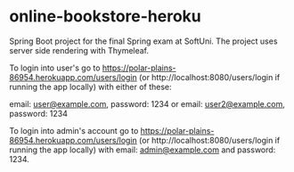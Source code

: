 # online-bookstore-heroku
Spring Boot project for the final Spring exam at SoftUni. The project uses server side rendering with Thymeleaf.

To login into user's go to https://polar-plains-86954.herokuapp.com/users/login (or http://localhost:8080/users/login if running the app locally) with either of these:

email: user@example.com, password: 1234 or email: user2@example.com, password: 1234

To login into admin's account go to https://polar-plains-86954.herokuapp.com/users/login (or http://localhost:8080/users/login if running the app locally) 
with email: admin@example.com and password: 1234.
